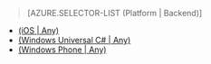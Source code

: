 > [AZURE.SELECTOR-LIST (Platform | Backend)]
- [(iOS | Any)](/documentation/articles/mobile-services-ios-handling-conflicts-offline-data)
- [(Windows Universal C# | Any)](/documentation/articles/mobile-services-windows-store-dotnet-handling-conflicts-offline-data)
- [(Windows Phone | Any)](/documentation/articles/mobile-services-windows-phone-handling-conflicts-offline-data)
